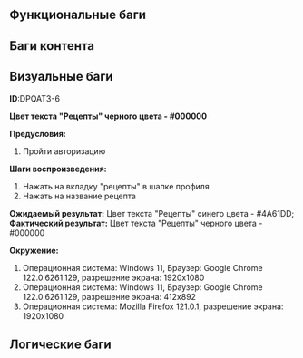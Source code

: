 ## Функциональные баги

## Баги контента

## Визуальные баги

**ID**:DPQAT3-6 <br>

**Цвет текста "Рецепты" черного цвета - #000000**<br>

**Предусловия:**<br>
1. Пройти авторизацию <br>

**Шаги воспроизведения:**
1. Нажать на вкладку "рецепты" в шапке профиля<br>
2. Нажать на название рецепта<br>

**Ожидаемый результат:** Цвет текста "Рецепты" синего цвета - #4A61DD;<br>
**Фактический результат:** Цвет текста "Рецепты" черного цвета - #000000<br>

**Окружение:**<br>
1. Операционная система: Windows 11, Браузер: Google Chrome 122.0.6261.129, разрешение экрана: 1920х1080
2. Операционная система: Windows 11, Браузер: Google Chrome 122.0.6261.129, разрешение экрана: 412x892
3. Операционная система: Mozilla Firefox 121.0.1, разрешение экрана: 1920х1080

## Логические баги
